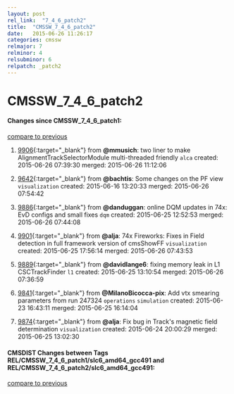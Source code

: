 ```yaml
---
layout: post
rel_link:  "7_4_6_patch2"
title:  "CMSSW_7_4_6_patch2"
date:   2015-06-26 11:26:17
categories: cmssw
relmajor: 7
relminor: 4
relsubminor: 6
relpatch: _patch2
---
```


# CMSSW_7_4_6_patch2
#### Changes since CMSSW_7_4_6_patch1:

[compare to previous](https://github.com/cms-sw/cmssw/compare/CMSSW_7_4_6_patch1...CMSSW_7_4_6_patch2)



1. [9906](http://github.com/cms-sw/cmssw/pull/9906){:target="_blank"}  from **@mmusich**: two liner to make AlignmentTrackSelectorModule multi-threaded friendly `alca`  created: 2015-06-26 07:39:30 merged: 2015-06-26 11:12:06

2. [9642](http://github.com/cms-sw/cmssw/pull/9642){:target="_blank"}  from **@bachtis**: Some changes on the PF view  `visualization`  created: 2015-06-16 13:20:33 merged: 2015-06-26 07:54:42

3. [9886](http://github.com/cms-sw/cmssw/pull/9886){:target="_blank"}  from **@danduggan**: online DQM updates in 74x: EvD configs and small fixes `dqm`  created: 2015-06-25 12:52:53 merged: 2015-06-26 07:44:08

4. [9901](http://github.com/cms-sw/cmssw/pull/9901){:target="_blank"}  from **@alja**: 74x Fireworks: Fixes in Field detection in full framework version of cmsShowFF `visualization`  created: 2015-06-25 17:56:14 merged: 2015-06-26 07:43:53

5. [9889](http://github.com/cms-sw/cmssw/pull/9889){:target="_blank"}  from **@davidlange6**: fixing memory leak in L1 CSCTrackFinder `l1`  created: 2015-06-25 13:10:54 merged: 2015-06-26 07:36:59

6. [9841](http://github.com/cms-sw/cmssw/pull/9841){:target="_blank"}  from **@MilanoBicocca-pix**: Add vtx smearing parameters from run 247324 `operations`  `simulation`  created: 2015-06-23 16:43:11 merged: 2015-06-25 16:14:04

7. [9874](http://github.com/cms-sw/cmssw/pull/9874){:target="_blank"}  from **@alja**: Fix bug in Track's magnetic field determination `visualization`  created: 2015-06-24 20:00:29 merged: 2015-06-25 13:02:30

#### CMSDIST Changes between Tags REL/CMSSW_7_4_6_patch1/slc6_amd64_gcc491 and REL/CMSSW_7_4_6_patch2/slc6_amd64_gcc491:

[compare to previous](https://github.com/cms-sw/cmsdist/compare/REL/CMSSW_7_4_6_patch1/slc6_amd64_gcc491...REL/CMSSW_7_4_6_patch2/slc6_amd64_gcc491)


